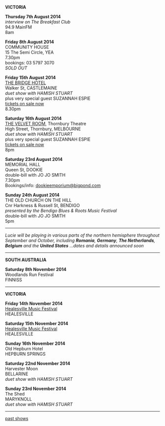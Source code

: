 **VICTORIA**    

**Thursday 7th August 2014**     
*interview on The Breakfast Club*    
94.9 MainFM    
8am   
  
**Friday 8th August 2014**    
COMMUNITY HOUSE  
15 The Semi Circle, YEA          
7.30pm   
bookings: 03 5797 3070    
*SOLD OUT*       

**Friday 15th August 2014**    
[THE BRIDGE HOTEL][185]   
Walker St, CASTLEMAINE            
*duet show with HAMISH STUART*    
plus very special guest SUZANNAH ESPIE  
[tickets on sale now][183]  
8.30pm  

**Saturday 16th August 2014**    
[THE VELVET ROOM][184.1], Thornbury Theatre  
High Street, Thornbury, MELBOURNE              
*duet show with HAMISH STUART*    
plus very special guest SUZANNAH ESPIE    
[tickets on sale now][184]   
8pm   

**Saturday 23rd August 2014**  
MEMORIAL HALL  
Queen St, DOOKIE  
double-bill with JO JO SMITH  
7.30pm  
Bookings/info: dookieemporium@bigpond.com    

**Sunday 24th August 2014**  
THE OLD CHURCH ON THE HILL   
Cnr Harkness & Russell St, BENDIGO   
*presented by the Bendigo Blues & Roots Music Festival*   
double-bill with JO JO SMITH    
5pm    

* * * * *      

*Lucie will be playing in various parts of the northern hemisphere throughout September and October, including **Romania**, **Germany**, **The Netherlands**, **Belgium** and the **United States** ...dates and details announced soon*   

* * * * *      

**SOUTH AUSTRALIA**    

**Saturday 8th November 2014**  
Woodlands Run Festival   
FINNISS

* * * * *      

**VICTORIA**     

**Friday 14th November 2014**  
[Healesville Music Festival][186]    
HEALESVILLE  

**Saturday 15th November 2014**  
[Healesville Music Festival][186]   
HEALESVILLE  

**Sunday 16th November 2014**  
Old Hepburn Hotel  
HEPBURN SPRINGS  

**Saturday 22nd November 2014**  
Harvester Moon  
BELLARINE  
*duet show with HAMISH STUART*    

**Sunday 23rd November 2014**  
The Shed  
MARYKNOLL    
*duet show with HAMISH STUART*    

* * * * *        

[past shows][archive]

[archive]: ?p=shows/archive/

[50]: http://northcotesocialclub.com/
[3.2]: http://www.thebasement.com.au/
[81]: http://www.pietabrown.com
[88]: http://www.facebook.com/pages/Beetle-Bar/125772420775772
[89]: http://www.royalexchangenewcastle.com.au/
[90]: http://www.camelotlounge.com/
[90.1]: http://www.trybooking.com/RWU
[91]: http://www.clarendonguesthouse.com.au/
[93]: http://www.caravanmusic.com.au
[94]: http://wheatsheafhotel.com.au/gigs
[95]: http://www.bellaunion.com.au
[96]: http://www.jojosmithsoul.com/
[96.1]: http://www.myspace.com/sweetjeanmusic
[96.2]: http://www.myspace.com/jimdowling
[96.3]: http://www.ilonaharker.com
[96.4]: http://www.mardilumsden.com
[96.5]: http://www.theyearlings.net
[96.6]: http://www.theelliscollective.com
[96.7]: http://www.triplejunearthed.com/birdsandbelles
[96.8]: http://www.myspace.com/denhanrahan
[97]: http://www.hamishstuart.net/fr_home.cfm
[98]: http://venue505.com/
[99]: http://www.corinbank.com/
[99.1]: http://www.portfairyfolkfestival.com/
[100]: http://www.tamarvalleyfolkfestival.com/Home.html
[101]: http://www.bigtix.com.au/ProductDetails.aspx?productID=2083
[104]: http://www.carnivalofsuburbia.com
[105]: http://www.bellaunion.com.au/ticketing/show_535/
[106]: http://www.caravanmusic.com.au/gigs/pieta-brown/
[107]: http://www.trybooking.com/BCUB
[108]: http://www.moshtix.com.au/event.aspx?id=54131&ref=pietabrownpolishclub
[109]: http://www.starcourttheatre.com.au/shows
[110]: http://www.lonewolfpromotions.com/
[111]: http://thethornburytheatre.com/
[111.1]: http://thornburytheatre.oztix.com.au/default.aspx?Event=27515
[112]: http://www.mattwalker.com.au/
[112.1]: http://www.pbsfm.org.au/node/19074
[113]: http://thethornburytheatre.com/event/girl-interpreted-2012-feat-lucie-thorne-mojo-juju-georgia-fields-tracy-mcneil/
[114]: http://www.thetoffintown.com/shows/
[114.1]: http://noteslive.oztix.com.au/default.aspx?Event=29546
[114.2]: http://www.noteslive.net.au
[115]: http://www.cas.org.au
[115.1]: http://www.heritagehotel.com.au/
[116]: http://mullummusic.com/
[117]: http://www.candelovillagefestival.org
[118]: http://thethornburytheatre.com/event/lucie-thorne-plus-special-guest-jo-jo-smith-2/
[120]: http://seversondells.com/programs-2/
[122.1]: http://www.stickytickets.com.au/11638/mic_conways_national_junk_band__lucie_thorne_%40_camelot_lounge.aspx
[123]: http://sidewaysthroughsound.blogspot.com.au/2013/06/june-19-2013-steve-gunn-interview-black.html
[124.2]: http://www.davidsmedia.com/Ararat_Live.html
[126]: http://www.bendigowritersfestival.com.au/Home
[126.1]: http://www.bendigowritersfestival.com.au/Whats_On/The_Best_Song_Ever_Written 
[126.2]: http://www.bendigowritersfestival.com.au/Whats_On/Write_on_Song
[127]: http://www.love-over-gold.com 
[128]: http://www.spottedmallard.com/events/suzannah-espie/
[128.1]: http://www.trybooking.com/Booking/BookingEventSummary.aspx?eid=58060
[140]: http://www.moshtix.com.au/event.aspx?id=67412&caller=CAL&noadd=true&skin=291
[141]: http://www.thestreet.org.au/  
[141.1]: https://www.patronbase.com/_ST/Productions/LOOG/Performances
[142]: http://www.trybooking.com/DINO  
[143]: http://thethornburytheatre.com/event/love-over-gold-pieta-brown-lucie-thorne-fall-to-rise-album-launch/
[144]: http://www.mullummusicfestival.com/local_tickets.asp?i=5&a=view
[145]: http://www.mullummusicfestival.com 
[146]: http://www.vaudevillemews.com/
[147]: http://www.legionarts.org
[148]: http://www.route20outhouse.com/
[149]: http://www.oldtownschool.org/concerts/
[150]: http://www.englert.org  
[151]: http://www.belfryevents.com/  
[152]: http://www.roguetheatre.com
[153]: http://www.ofam.org/
[154]: http://www.treehousebainbridge.com/
[155]: http://www.thetripledoor.net/
[156]: http://gregbrownmusic.org/  
[157]: http://masonjennings.com/
[158]: http://www.knuckleheadshonkytonk.com    
[159]: http://iowapublicradio.org/post/pieta-brown-and-lucie-thorne-live-folk-tree-join-us  
[160]: http://www.publicbroadcasting.net/ipr/events.eventsmain?action=showEvent&eventID=1428595
[161]: http://www.artsmallacoota.org/page2.htm
[162]: http://www.freshoncharles.com.au/event/lucie-thorne-live-at-fresh  
[163]: http://www.cygnetfolkfestival.org/
[164]: http://www.trybooking.com/EAAF
[165]: http://www.lot19art.com/  
[167]: http://www.nannupmusicfestival.org/  
[168]: http://www.brunswickmusicfestival.com.au/program-love-over-gold.htm    
[169]: http://www.bmff.org.au    
[170]: http://thethornburytheatre.com/event/jo-jo-smith-cd-launch-standing-lovelight/
[171]: http://www.martianscafe.com.au/#!Lucie%20Thorne%20%26%20Sal%20Kimber/cye6/hsvjhr3d22  
[172]: http://www.themainbar.com.au/  
[173]: http://oldhepburnhotel.com.au/cms/events/bands/lucie-thorne/
[174]: http://wheatsheafhotel.com.au/gigs
[175]: http://www.singinggallery.com.au/  
[176]: http://harmonyrow.com.au/concerts-other-events/  
[177]: http://www.themelbournefolkclub.com/june-4th/ 
[178]: http://www.lizstringer.com  
[179]: http://www.trybooking.com/85864 
[180]: http://www.mullummusic.com  
[181]: http://www.trybooking.com/90311
[182]: http://www.musichunterprojects.com/node/32
[183]: http://www.trybooking.com/91475
[184]: http://thornburytheatre.oztix.com.au/?Event=44753
[184.1]: http://thethornburytheatre.com/event/lucie-thorne-hamish-stuart-plus-special-guest-suzannah-espie/
[185]: http://bridgehotelcastlemaine.com/gigs/
[186]: http://www.healesvillemusicfestival.com.au/artists.html